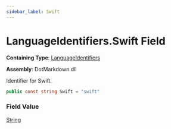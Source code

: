 ```yaml
---
sidebar_label: Swift
---
```


# LanguageIdentifiers\.Swift Field

**Containing Type**: [LanguageIdentifiers](../index.md)

**Assembly**: DotMarkdown\.dll

  
Identifier for Swift\.

```csharp
public const string Swift = "swift"
```

### Field Value

[String](https://docs.microsoft.com/en-us/dotnet/api/system.string)

